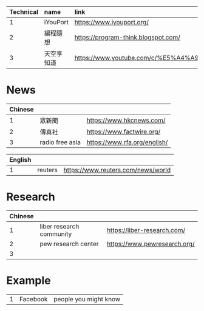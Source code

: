 |Technical|name|link|
|:-|:-|:-|
|1|iYouPort|https://www.iyouport.org/|
|2|編程隨想|https://program-think.blogspot.com/|
|3|天空享知道|https://www.youtube.com/c/%E5%A4%A9%E7%A9%BA%E4%BA%AB%E7%9F%A5%E9%81%93/videos|

# News
|Chinese|||
|:-|:-|:-|
|1|眾新聞|https://www.hkcnews.com/|
|2|傳真社|https://www.factwire.org/|
|3|radio free asia|https://www.rfa.org/english/|


|English|||
|:-|:-|:-|
|1|reuters|https://www.reuters.com/news/world|

# Research
|Chinese|||
|:-|:-|:-|
|1|liber research community|https://liber-research.com/|
|2|pew research center|https://www.pewresearch.org/|
|3||

# Example
||||
|:-|:-|:-|
|1|Facebook|people you might know|
